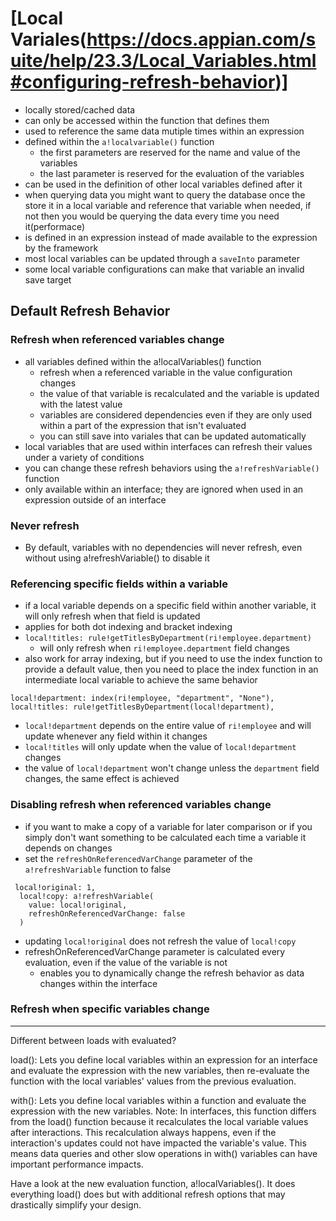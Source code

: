 # [Local Variales(https://docs.appian.com/suite/help/23.3/Local_Variables.html#configuring-refresh-behavior)]
- locally stored/cached data
- can only be accessed within the function that defines them
- used to reference the same data mutiple times within an expression
- defined within the `a!localvariable()` function
    - the first parameters are reserved for the name and value of the variables
    - the last parameter is reserved for the evaluation of the variables
- can be used in the definition of other local variables defined after it
- when querying data you might want to query the database once the store it in a local variable and reference that variable when needed, if not then you would be querying the data every time you need it(performace)
- is defined in an expression instead of made available to the expression by the framework
- most local variables can be updated through a `saveInto` parameter
- some local variable configurations can make that variable an invalid save target


## Default Refresh Behavior
### Refresh when referenced variables change
- all variables defined within the a!localVariables() function 
    - refresh when a referenced variable in the value configuration changes
    - the value of that variable is recalculated and the variable is updated with the latest value
    - variables are considered dependencies even if they are only used within a part of the expression that isn't evaluated
    - you can still save into variales that can be updated automatically
- local variables that are used within interfaces can refresh their values under a variety of conditions
- you can change these refresh behaviors using the `a!refreshVariable()` function
- only available within an interface; they are ignored when used in an expression outside of an interface

### Never refresh
- By default, variables with no dependencies will never refresh, even without using a!refreshVariable() to disable it

### Referencing specific fields within a variable
- if a local variable depends on a specific field within another variable, it will only refresh when that field is updated
- applies for both dot indexing and bracket indexing
- `local!titles: rule!getTitlesByDepartment(ri!employee.department)`
    - will only refresh when `ri!employee.department` field changes
- also work for array indexing, but if you need to use the index function to provide a default value, then you need to place the index function in an intermediate local variable to achieve the same behavior

```
local!department: index(ri!employee, "department", "None"),
local!titles: rule!getTitlesByDepartment(local!department),
```
- `local!department` depends on the entire value of `ri!employee` and will update whenever any field within it changes
- `local!titles` will only update when the value of `local!department` changes
- the value of `local!department` won't change unless the `department` field changes, the same effect is achieved

### Disabling refresh when referenced variables change
- if you want to make a copy of a variable for later comparison or if you simply don't want something to be calculated each time a variable it depends on changes
- set the `refreshOnReferencedVarChange` parameter of the `a!refreshVariable` function to false
```
 local!original: 1,
  local!copy: a!refreshVariable(
    value: local!original,
    refreshOnReferencedVarChange: false
  )
```
- updating `local!original` does not refresh the value of `local!copy`
- refreshOnReferencedVarChange parameter is calculated every evaluation, even if the value of the variable is not
    - enables you to dynamically change the refresh behavior as data changes within the interface

### Refresh when specific variables change
________________________________________________________




Different between loads with evaluated?

load(): Lets you define local variables within an expression for an interface and evaluate the expression with the new variables, then re-evaluate the function with the local variables' values from the previous evaluation.

with(): Lets you define local variables within a function and evaluate the expression with the new variables. Note: In interfaces, this function differs from the load() function because it recalculates the local variable values after interactions. This recalculation always happens, even if the interaction's updates could not have impacted the variable's value. This means data queries and other slow operations in with() variables can have important performance impacts.

Have a look at the new evaluation function, a!localVariables(). It does everything load() does but with additional refresh options that may drastically simplify your design.